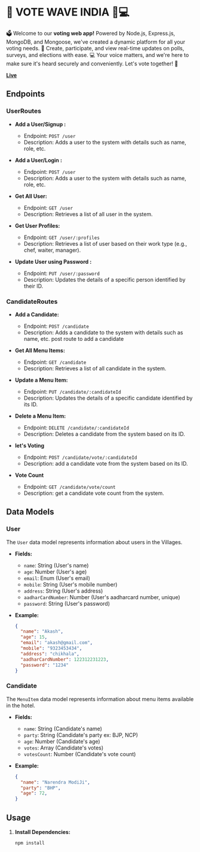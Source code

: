 # 🎉 VOTE WAVE INDIA 🚀💻

🗳️ Welcome to our **voting web app!** Powered by Node.js, Express.js, MongoDB, and Mongoose, we've created a dynamic platform for all your voting needs. 🚀 Create, participate, and view real-time updates on polls, surveys, and elections with ease. 💻 Your voice matters, and we're here to make sure it's heard securely and conveniently. Let's vote together! 🎉

**[Live](https://votewaveindia-webapplication.onrender.com/)**

## Endpoints

### UserRoutes
- **Add a User/Signup :**
  - Endpoint: `POST /user`
  - Description: Adds a user to the system with details such as name, role, etc.

- **Add a User/Login :**
  - Endpoint: `POST /user`
  - Description: Adds a user to the system with details such as name, role, etc.

- **Get All User:**
  - Endpoint: `GET /user`
  - Description: Retrieves a list of all user in the system.

- **Get User Profiles:**
  - Endpoint: `GET /user/:profiles`
  - Description: Retrieves a list of user based on their work type (e.g., chef, waiter, manager).

- **Update User using Password :**
  - Endpoint: `PUT /user/:password`
  - Description: Updates the details of a specific person identified by their ID.

### CandidateRoutes
- **Add a Candidate:**
  - Endpoint: `POST /candidate`
  - Description: Adds a candidate to the system with details such as name, etc. post route to add a candidate 

- **Get All Menu Items:**
  - Endpoint: `GET /candidate`
  - Description: Retrieves a list of all candidate in the system.

- **Update a Menu Item:**
  - Endpoint: `PUT /candidate/:candidateId`
  - Description: Updates the details of a specific candidate identified by its ID.

- **Delete a Menu Item:**
  - Endpoint: `DELETE /candidate/:candidateId`
  - Description: Deletes a candidate from the system based on its ID.
 
- **let's Voting**
  - Endpoint: `POST /candidate/vote/:candidateId`
  - Description: add a candidate vote from the system based on its ID.
 
- **Vote Count**
  - Endpoint: `GET /candidate/vote/count`
  - Description: get a candidate vote count from the system.

## Data Models

### User
The `User` data model represents information about users in the Villages.

- **Fields:**
  - `name`: String (User's name)
  - `age`: Number (User's age)
  - `email`: Enum (User's email)
  - `mobile`: String (User's mobile number)
  - `address`: String (User's address)
  - `aadharCardNumber`: Number (User's aadharcard number, unique)
  - `password`: String (User's password)

- **Example:**
  ```json
  {
    "name": "Akash",
    "age": 15,
    "email": "akash@gmail.com",
    "mobile": "9323453434",
    "address": "chikhala",
    "aadharCardNumber": 122312231223,
    "password": "1234"
  }


### Candidate
The `MenuItem` data model represents information about menu items available in the hotel.

- **Fields:**
  - `name`: String (Candidate's name)
  - `party`: String (Candidate's party ex: BJP, NCP)
  - `age`: Number (Candidate's age)
  - `votes`: Array (Candidate's votes)
  - `votesCount`: Number (Candidate's vote count)

- **Example:**
  ```json
  {
    "name": "Narendra ModiJi",
    "party": "BHP",
    "age": 72,
  }


## Usage

1. **Install Dependencies:**
   ```bash
   npm install
